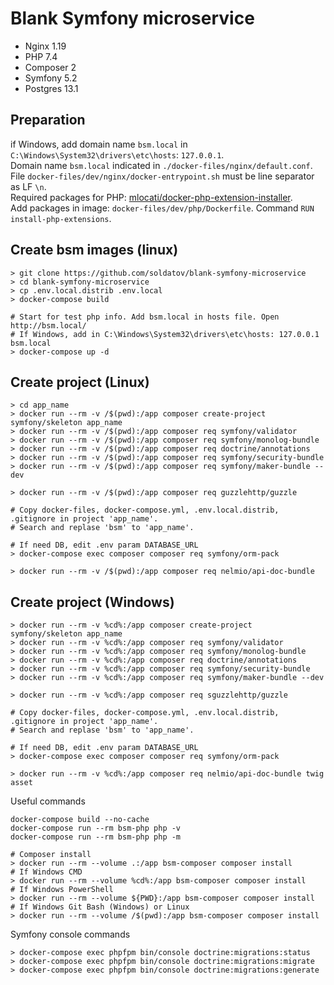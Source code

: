 # Blank Symfony microservice
* Nginx 1.19
* PHP 7.4
* Composer 2
* Symfony 5.2
* Postgres 13.1

## Preparation

if Windows, add domain name `bsm.local` in `C:\Windows\System32\drivers\etc\hosts`: `127.0.0.1`.  
Domain name `bsm.local` indicated in `./docker-files/nginx/default.conf`.  
File `docker-files/dev/nginx/docker-entrypoint.sh` must be line separator as LF `\n`.  
Required packages for PHP: [mlocati/docker-php-extension-installer](https://github.com/mlocati/docker-php-extension-installer).  
Add packages in image: `docker-files/dev/php/Dockerfile`. Command `RUN install-php-extensions`.

## Create bsm images (linux)
```
> git clone https://github.com/soldatov/blank-symfony-microservice
> cd blank-symfony-microservice
> cp .env.local.distrib .env.local
> docker-compose build

# Start for test php info. Add bsm.local in hosts file. Open http://bsm.local/
# If Windows, add in C:\Windows\System32\drivers\etc\hosts: 127.0.0.1 bsm.local
> docker-compose up -d
```

## Create project (Linux)
```
> cd app_name
> docker run --rm -v /$(pwd):/app composer create-project symfony/skeleton app_name
> docker run --rm -v /$(pwd):/app composer req symfony/validator
> docker run --rm -v /$(pwd):/app composer req symfony/monolog-bundle
> docker run --rm -v /$(pwd):/app composer req doctrine/annotations
> docker run --rm -v /$(pwd):/app composer req symfony/security-bundle
> docker run --rm -v /$(pwd):/app composer req symfony/maker-bundle --dev

> docker run --rm -v /$(pwd):/app composer req guzzlehttp/guzzle

# Copy docker-files, docker-compose.yml, .env.local.distrib, .gitignore in project 'app_name'.
# Search and replase 'bsm' to 'app_name'.

# If need DB, edit .env param DATABASE_URL
> docker-compose exec composer composer req symfony/orm-pack

> docker run --rm -v /$(pwd):/app composer req nelmio/api-doc-bundle
```

## Create project (Windows)
```
> docker run --rm -v %cd%:/app composer create-project symfony/skeleton app_name
> docker run --rm -v %cd%:/app composer req symfony/validator
> docker run --rm -v %cd%:/app composer req symfony/monolog-bundle
> docker run --rm -v %cd%:/app composer req doctrine/annotations
> docker run --rm -v %cd%:/app composer req symfony/security-bundle
> docker run --rm -v %cd%:/app composer req symfony/maker-bundle --dev

> docker run --rm -v %cd%:/app composer req sguzzlehttp/guzzle

# Copy docker-files, docker-compose.yml, .env.local.distrib, .gitignore in project 'app_name'.
# Search and replase 'bsm' to 'app_name'.

# If need DB, edit .env param DATABASE_URL
> docker-compose exec composer composer req symfony/orm-pack

> docker run --rm -v %cd%:/app composer req nelmio/api-doc-bundle twig asset
```

Useful commands
```
docker-compose build --no-cache
docker-compose run --rm bsm-php php -v
docker-compose run --rm bsm-php php -m

# Composer install
> docker run --rm --volume .:/app bsm-composer composer install
# If Windows CMD
> docker run --rm --volume %cd%:/app bsm-composer composer install
# If Windows PowerShell
> docker run --rm --volume ${PWD}:/app bsm-composer composer install
# If Windows Git Bash (Windows) or Linux
> docker run --rm --volume /$(pwd):/app bsm-composer composer install
```

Symfony console commands
```
> docker-compose exec phpfpm bin/console doctrine:migrations:status
> docker-compose exec phpfpm bin/console doctrine:migrations:migrate
> docker-compose exec phpfpm bin/console doctrine:migrations:generate
```